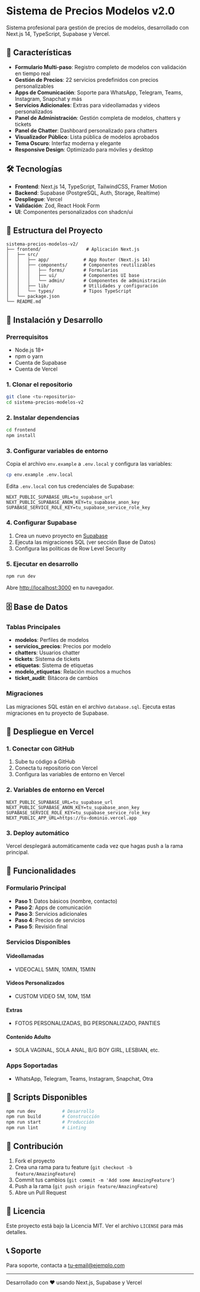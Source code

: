 # Sistema de Precios Modelos v2.0

Sistema profesional para gestión de precios de modelos, desarrollado con Next.js 14, TypeScript, Supabase y Vercel.

## 🚀 Características

- **Formulario Multi-paso**: Registro completo de modelos con validación en tiempo real
- **Gestión de Precios**: 22 servicios predefinidos con precios personalizables
- **Apps de Comunicación**: Soporte para WhatsApp, Telegram, Teams, Instagram, Snapchat y más
- **Servicios Adicionales**: Extras para videollamadas y videos personalizados
- **Panel de Administración**: Gestión completa de modelos, chatters y tickets
- **Panel de Chatter**: Dashboard personalizado para chatters
- **Visualizador Público**: Lista pública de modelos aprobados
- **Tema Oscuro**: Interfaz moderna y elegante
- **Responsive Design**: Optimizado para móviles y desktop

## 🛠️ Tecnologías

- **Frontend**: Next.js 14, TypeScript, TailwindCSS, Framer Motion
- **Backend**: Supabase (PostgreSQL, Auth, Storage, Realtime)
- **Despliegue**: Vercel
- **Validación**: Zod, React Hook Form
- **UI**: Componentes personalizados con shadcn/ui

## 📁 Estructura del Proyecto

```
sistema-precios-modelos-v2/
├── frontend/                 # Aplicación Next.js
│   ├── src/
│   │   ├── app/             # App Router (Next.js 14)
│   │   ├── components/      # Componentes reutilizables
│   │   │   ├── forms/       # Formularios
│   │   │   ├── ui/          # Componentes UI base
│   │   │   └── admin/       # Componentes de administración
│   │   ├── lib/             # Utilidades y configuración
│   │   └── types/           # Tipos TypeScript
│   └── package.json
└── README.md
```

## 🚀 Instalación y Desarrollo

### Prerrequisitos

- Node.js 18+ 
- npm o yarn
- Cuenta de Supabase
- Cuenta de Vercel

### 1. Clonar el repositorio

```bash
git clone <tu-repositorio>
cd sistema-precios-modelos-v2
```

### 2. Instalar dependencias

```bash
cd frontend
npm install
```

### 3. Configurar variables de entorno

Copia el archivo `env.example` a `.env.local` y configura las variables:

```bash
cp env.example .env.local
```

Edita `.env.local` con tus credenciales de Supabase:

```env
NEXT_PUBLIC_SUPABASE_URL=tu_supabase_url
NEXT_PUBLIC_SUPABASE_ANON_KEY=tu_supabase_anon_key
SUPABASE_SERVICE_ROLE_KEY=tu_supabase_service_role_key
```

### 4. Configurar Supabase

1. Crea un nuevo proyecto en [Supabase](https://supabase.com)
2. Ejecuta las migraciones SQL (ver sección Base de Datos)
3. Configura las políticas de Row Level Security

### 5. Ejecutar en desarrollo

```bash
npm run dev
```

Abre [http://localhost:3000](http://localhost:3000) en tu navegador.

## 🗄️ Base de Datos

### Tablas Principales

- **modelos**: Perfiles de modelos
- **servicios_precios**: Precios por modelo
- **chatters**: Usuarios chatter
- **tickets**: Sistema de tickets
- **etiquetas**: Sistema de etiquetas
- **modelo_etiquetas**: Relación muchos a muchos
- **ticket_audit**: Bitácora de cambios

### Migraciones

Las migraciones SQL están en el archivo `database.sql`. Ejecuta estas migraciones en tu proyecto de Supabase.

## 🚀 Despliegue en Vercel

### 1. Conectar con GitHub

1. Sube tu código a GitHub
2. Conecta tu repositorio con Vercel
3. Configura las variables de entorno en Vercel

### 2. Variables de entorno en Vercel

```
NEXT_PUBLIC_SUPABASE_URL=tu_supabase_url
NEXT_PUBLIC_SUPABASE_ANON_KEY=tu_supabase_anon_key
SUPABASE_SERVICE_ROLE_KEY=tu_supabase_service_role_key
NEXT_PUBLIC_APP_URL=https://tu-dominio.vercel.app
```

### 3. Deploy automático

Vercel desplegará automáticamente cada vez que hagas push a la rama principal.

## 📱 Funcionalidades

### Formulario Principal

- **Paso 1**: Datos básicos (nombre, contacto)
- **Paso 2**: Apps de comunicación
- **Paso 3**: Servicios adicionales
- **Paso 4**: Precios de servicios
- **Paso 5**: Revisión final

### Servicios Disponibles

#### Videollamadas
- VIDEOCALL 5MIN, 10MIN, 15MIN

#### Videos Personalizados
- CUSTOM VIDEO 5M, 10M, 15M

#### Extras
- FOTOS PERSONALIZADAS, BG PERSONALIZADO, PANTIES

#### Contenido Adulto
- SOLA VAGINAL, SOLA ANAL, B/G BOY GIRL, LESBIAN, etc.

### Apps Soportadas

- WhatsApp, Telegram, Teams, Instagram, Snapchat, Otra

## 🔧 Scripts Disponibles

```bash
npm run dev          # Desarrollo
npm run build        # Construcción
npm run start        # Producción
npm run lint         # Linting
```

## 🤝 Contribución

1. Fork el proyecto
2. Crea una rama para tu feature (`git checkout -b feature/AmazingFeature`)
3. Commit tus cambios (`git commit -m 'Add some AmazingFeature'`)
4. Push a la rama (`git push origin feature/AmazingFeature`)
5. Abre un Pull Request

## 📄 Licencia

Este proyecto está bajo la Licencia MIT. Ver el archivo `LICENSE` para más detalles.

## 📞 Soporte

Para soporte, contacta a [tu-email@ejemplo.com](mailto:tu-email@ejemplo.com)

---

Desarrollado con ❤️ usando Next.js, Supabase y Vercel
